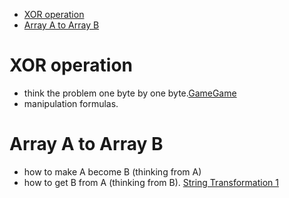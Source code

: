 - [XOR operation](#xor-operation)
- [Array A to Array B](#array-a-to-array-b)

# XOR operation
  - think the problem one byte by one byte.[GameGame](https://codeforces.com/contest/1383/problem/B)
  - manipulation formulas.
  
# Array A to Array B
  - how to make A become B (thinking from A)
  - how to get B from A (thinking from B). [String Transformation 1](https://codeforces.com/contest/1383/problem/A)
